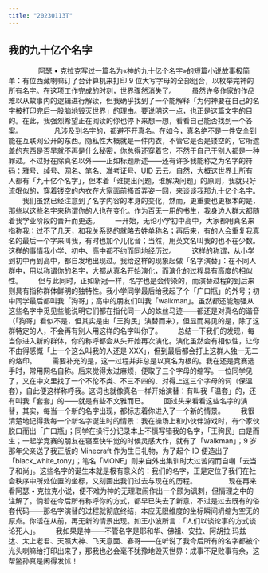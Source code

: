 ```yaml
---
title: "20230113T"
---
```


## 我的九十亿个名字
　　
　　阿瑟 • 克拉克写过一篇名为«神的九十亿个名字»的短篇小说故事极简单：有位西藏喇嘛订了台计算机来打印 9 位大写字母的全部组合，以枚举完神的所有名字。在这项工作完成的时刻，世界骤然消失了。
　　虽然许多作家的作品难以从故事内的逻辑进行解读，但我确乎找到了一个能解释「为何神要在自己的名字被打印完后一股脑地毁灭世界」的理由。要说明这一点，也正是这篇文字的目的。在此，我强烈希望正在阅读的你也停下来想一想，看看自己能否找到一个答案。
　　
　　凡涉及到名字的，都避不开真名。在如今，真名绝不是一件安全到能在互联网公开的东西。隐私性大概就是一件内衣，不管它是否是镂空的，它所遮盖的东西是否早就不再是什么秘密，你总得还穿着它，不然于自己于别人都是一种罪过。不过好在除真名以外——正如标题所述——还有许多我能称之为名字的符码：雅号、绰号、网名、笔名、准考证号、UID 云云。自然，大概这世界上所有人都有「九十亿个名字」，但本着「谁提出问题，谁解决问题」的原则，我就只好流氓似的，穿着镂空的内衣在大家面前搔首弄姿一回，来谈谈我那九十亿个名字。
　　我们虽然已经注意到了名字内容的本身的变化，然而，更重要也更根本的是，那些以这些名字来称谓你的人也在变化。作为百无一用的书生，我身边人群大都随着我学业阶段的晋升而更迭。
　　一开始，无论小学初中高中，大家都用真名来指称我；过不了几天，和我关系熟的就略去姓单称名；再后来，有的人会重复我真名的最后一个字来叫我，有时也加个儿化音；当然，用英文名叫我的也不在少数。这样的事情我小学、初中、高中都不约而同地经历过。
　　这样的称谓，从小学到初中再到高中，都自发地出现过。我给这样的现象起做「名字演替」：在不同人群中，用以称谓你的名字，大都从真名开始演化，而演化的过程具有高度的相似性。
　　但与此同时，正如新冠一样，名字也是会传染的，而演替过程的到后来则具有指称群体鲜明的独特性。我小学同学最后给我起了个「广口瓶」的外号；初中同学最后都叫我「狗哥」；高中的朋友们叫我「walkman」。虽然都还能勉强从这些名字中觅见些能说明它们都在指代同一人的蛛丝马迹——都还是对真名的谐音（「狗哥」看似不是，但其实是由「王狗民」演替而来），但显而易见的是，除了这群特定的人，不会再有别人用这样的名字叫你了。
　　总结一下我们的发现，每当你进入新的群体，你的称呼都会从头开始再次演化。演化虽然会有相似性，让你不由得感慨「上一个这么叫我的人还是 XXX」，但到最后都会打上这群人独一无二的烙印。
　　需要补充的是，这一过程并非总是以真名为根的。我在还是竞赛选手时，常用网名自称。后来觉得太过麻烦，便取了三个字母的缩写。一位同学见了，又在中文里找了一个不伦不类、不三不四的、对得上这三个字母的词（保温套），自此便这样称呼我。这词也就像真名一样开始演替：有叫我「温套」的，还有叫我「套套」的——就是有些不文雅而已。
　　回过头来看看这些名字的演替，其实，每当一个新的名字出现，都标志着你进入了一个新的情景。
　　我很清楚地记得我每一个新名字诞生时的情景：我在操场上和小伙伴游戏时，有个家伙脱口而出「广口瓶」；同学在操行分记录本上不慎写错我的名字，「王狗民」由是而生；一起学竞赛的朋友在寝室快午觉的时候灵感大作，就有了「walkman」；9 岁那年父亲送了我正版的 Minecraft 作为生日礼物，为了起个 ID 便造出了「black_white_tony」；笔名「MONE」则来自外出集训时太过苦闷而自嘲「去当了和尚」。这些名字的诞生本就是极有意义的：我们的名字，正是定位了我们在社会秩序中所处位置的坐标，又刻画出我们过去与现在的历程。
　　
　　现在再来看阿瑟 • 克拉克小说，便不难为神的无理取闹作出一个颇为讽刺，但情理之中的注解了。倘若在今后所有称呼你的方式，都早已失去了新意，不过是过去既有的俗套代码——那名字演替的过程就彻底终结，本应无限维度的坐标瞬间坍缩为空无的原点。你活在从前，再无新的情景出现。如王小波所言：「人们以谈论事的方式谈论死人」。
　　我如果是神——不管名字是耶和华、佛祖、安拉、阿胡拉·玛兹达、太上老君、天照大神、飞天意面、春哥——在听说了我今后所有的名字都被个光头喇嘛给打印出来了，那我也必会毫不犹豫地毁灭世界：成事不足败事有余，这帮鳖孙真是闲得发怵！
